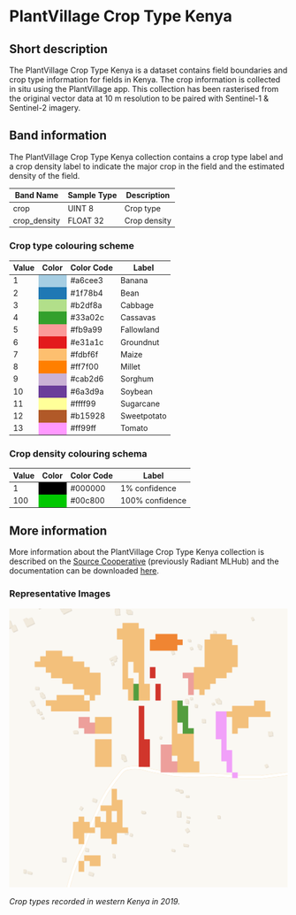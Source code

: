 # PlantVillage Crop Type Kenya

## Short description

The PlantVillage Crop Type Kenya is a dataset contains field boundaries and crop type information for fields in Kenya. The crop information is collected in situ using the PlantVillage app. This collection has been rasterised from the original vector data at 10 m resolution to be paired with Sentinel-1 & Sentinel-2 imagery. 

## Band information

The PlantVillage Crop Type Kenya collection contains a crop type label and a crop density label to indicate the major crop in the field and the estimated density of the field.

<table>
  <thead>
    <tr>
      <th>Band Name</th>
      <th>Sample Type</th>
      <th>Description</th>
    </tr>
  </thead>
  <tbody>
    <tr>
      <td>crop</td>
      <td >UINT 8</td>
      <td>Crop type</td>
    </tr>
    <tr>
      <td>crop_density</td>
      <td >FLOAT 32</td>
      <td>Crop density</td>
    </tr>
   </tbody>
</table>

### Crop type colouring scheme

<table>
  <thead>
    <tr>
      <th>Value</th>
      <th>Color</th>
      <th>Color Code</th>
      <th>Label</th>
    </tr>
  </thead>
  <tbody>
    <tr>
      <td>1</td>
      <td bgcolor="#a6cee3"></td>
      <td>#a6cee3</td>
      <td>Banana</td>
    </tr>
    <tr>
      <td>2</td>
      <td bgcolor="#1f78b4"></td>
      <td>#1f78b4</td>
      <td>Bean</td>
    </tr>
    <tr>
      <td>3</td>
      <td bgcolor="#b2df8a"></td>
      <td>#b2df8a</td>
      <td>Cabbage</td>
    </tr>
    <tr>
      <td>4</td>
      <td bgcolor="#33a02c"></td>
      <td>#33a02c</td>
      <td>Cassavas</td>
    </tr>
    <tr>
      <td>5</td>
      <td bgcolor="#fb9a99"></td>
      <td>#fb9a99</td>
      <td>Fallowland</td>
    </tr>
    <tr>
      <td>6</td>
      <td bgcolor="#e31a1c"></td>
      <td>#e31a1c</td>
      <td>Groundnut</td>
    </tr>
    <tr>
      <td>7</td>
      <td bgcolor="#fdbf6f"></td>
      <td>#fdbf6f</td>
      <td>Maize</td>
    </tr>
    <tr>
      <td>8</td>
      <td bgcolor="#ff7f00"></td>
      <td>#ff7f00</td>
      <td>Millet</td>
    </tr>
    <tr>
      <td>9</td>
      <td bgcolor="#cab2d6"></td>
      <td>#cab2d6</td>
      <td>Sorghum</td>
    </tr>
    <tr>
      <td>10</td>
      <td bgcolor="#6a3d9a"></td>
      <td>#6a3d9a</td>
      <td>Soybean</td>
    </tr>
    <tr>
      <td>11</td>
      <td bgcolor="#ffff99"></td>
      <td>#ffff99</td>
      <td>Sugarcane</td>
    </tr>
    <tr>
      <td>12</td>
      <td bgcolor="#b15928"></td>
      <td>#b15928</td>
      <td>Sweetpotato</td>
    </tr>
    <tr>
      <td>13</td>
      <td bgcolor="#ff99ff"></td>
      <td>#ff99ff</td>
      <td>Tomato</td>
    </tr>
  </tbody>
</table>

### Crop density colouring schema

<table>
  <thead>
    <tr>
      <th>Value</th>
      <th>Color</th>
      <th>Color Code</th>
      <th>Label</th>
    </tr>
  </thead>
  <tbody>
    <tr>
      <td>1</td>
      <td bgcolor="#000000"></td>
      <td>#000000</td>
      <td>1% confidence</td>
    </tr>
    <tr>
      <td>100</td>
      <td bgcolor="#00c800"></td>
      <td>#00c800</td>
      <td>100% confidence</td>
    </tr>
  </tbody>
</table>

## More information

More information about the PlantVillage Crop Type Kenya collection is described on the [Source Cooperative](https://beta.source.coop/repositories/radiantearth/african-crops-kenya-01/description) (previously Radiant MLHub) and the documentation can be downloaded [here](https://data.source.coop/radiantearth/african-crops-kenya-01/Kenya_Documentation.pdf).

### Representative Images

![Western Kenya crops](western_kenya_crops.png)

*Crop types recorded in western Kenya in 2019.*
